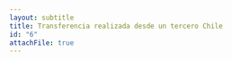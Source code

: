 ```yaml
---
layout: subtitle
title: Transferencia realizada desde un tercero Chile
id: "6"
attachFile: true
---
```

